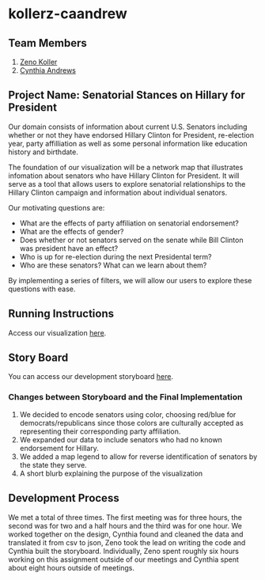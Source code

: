 kollerz-caandrew
===============

## Team Members

1. [Zeno Koller](kollerz@ethz.ch)
2. [Cynthia Andrews](thecynthiaandrews@gmail.com)

## Project Name: Senatorial Stances on Hillary for President

Our domain consists of information about current U.S. Senators including whether or not they have endorsed Hillary Clinton for President, re-election year, party affilliation as well as some personal information like education history and birthdate. 

The foundation of our visualization will be a network map that illustrates infomation about senators who have Hillary Clinton for President. It will serve as a tool that allows users to explore senatorial relationships to the Hillary Clinton campaign and information about individual senators. 

Our motivating questions are: 

* What are the effects of party affiliation on senatorial endorsement?
* What are the effects of gender?
* Does whether or not senators served on the senate while Bill Clinton was  president have an effect?
* Who is up for re-election during the next Presidental term?
* Who are these senators? What can we learn about them?

By implementing a series of filters, we will allow our users to explore these questions with ease.

## Running Instructions

Access our visualization [here](http://cse512-15s.github.io/a3-kollerz-caandrew).

## Story Board

You can access our development storyboard [here](https://docs.google.com/document/d/1hcvH2zJa1xbvtXZYlpFX8fuzdI9x3R9LGkssbgKAcZk/edit?usp=sharing).


### Changes between Storyboard and the Final Implementation

1.  We decided to encode senators using color, choosing red/blue for democrats/republicans since those colors are culturally accepted as representing their corresponding party affiliation. 
2.  We expanded our data to include senators who had no known endorsement for Hillary. 
3.  We added a map legend to allow for reverse identification of senators by the state they serve. 
4.  A short blurb explaining the purpose of the visualization

## Development Process

We met a total of three times. The first meeting was for three hours, the second was for two and a half hours and the third was for one hour. We worked together on the design, Cynthia found and cleaned the data and translated it from csv to json, Zeno took the lead on writing the code and Cynthia built the storyboard. Individually, Zeno spent roughly six hours working on this assignment outside of our meetings and Cynthia spent about eight hours outside of meetings.
